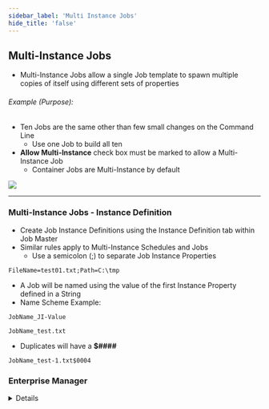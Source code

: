 ```yaml
---
sidebar_label: 'Multi Instance Jobs'
hide_title: 'false'
---
```


<head>
  <meta name="robots" content="noindex, nofollow" />
</head>

## Multi-Instance Jobs

* Multi-Instance Jobs allow a single Job template to spawn multiple copies of itself using different sets of properties

###### Example (Purpose):

* Ten Jobs are the same other than few small changes on the Command Line
    * Use one Job to build all ten
* **Allow Multi-Instance** check box must be marked to allow a Multi-Instance Job 
    * Container Jobs are Multi-Instance by default

![](../static/imgadvanced/MasterJob_Multi_Instance_SM.png)

---

### Multi-Instance Jobs - Instance Definition


* Create Job Instance Definitions using the Instance Definition tab within Job Master
* Similar rules apply to Multi-Instance Schedules and Jobs
    * Use a semicolon (;) to separate Job Instance Properties

```FileName=test01.txt;Path=C:\tmp```

* A Job will be named using the value of the first Instance Property defined in a String
* Name Scheme Example:  

```JobName_JI-Value```

```JobName_test.txt```

* Duplicates will have a **$####**

```JobName_test-1.txt$0004```

### Enterprise Manager

<details>

#### Multi-Instance Jobs

* Multi-Instance Jobs allow a single Job template to spawn multiple copies of itself using different sets of properties

###### Example (Purpose):

* Ten Jobs are the same other than few small changes on the Command Line
    * Use one Job to build all ten
* **Allow Multi-Instance** check box must be marked to allow a Multi-Instance Job 
    * Container Jobs are Multi-Instance by default  

![](../static/imgadvanced/AllowMultiInstanceJob.png)

---

#### Multi-Instance Jobs - Instance Definition


* Create Job Instance Definitions using the Instance Definition tab within Job Master
* Similar rules apply to Multi-Instance Schedules and Jobs
    * Use a semicolon (;) to separate Job Instance Properties

```FileName=test01.txt;Path=C:\tmp```

* A Job will be named using the value of the first Instance Property defined in a String
* Name Scheme Example:  

```JobName_JI-Value```

```JobName_test.txt```

* Duplicates will have a **$####**

```JobName_test-1.txt$0004```

![](../static/imgadvanced/JobInstanceDefinition.png)

</details>